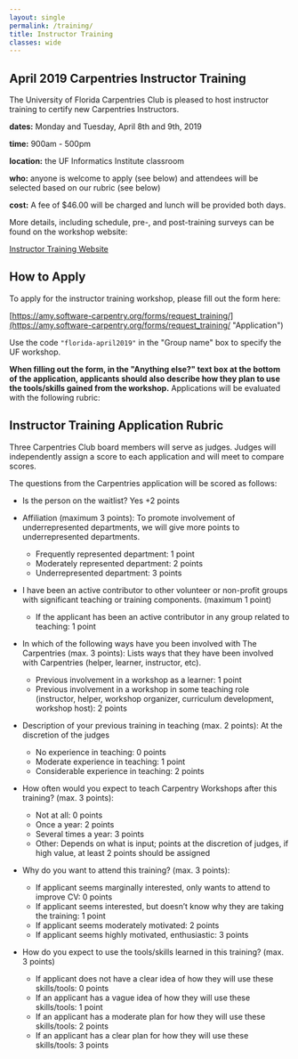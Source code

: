 ```yaml
---
layout: single
permalink: /training/
title: Instructor Training
classes: wide
---
```


## April 2019 Carpentries Instructor Training

The University of Florida Carpentries Club is pleased to host instructor training to certify new Carpentries Instructors.

**dates:** Monday and Tuesday, April 8th and 9th, 2019

**time:** 900am - 500pm

**location:** the UF Informatics Institute classroom

**who:** anyone is welcome to apply (see below) and attendees will be selected based on our rubric (see below)

**cost:** A fee of $46.00 will be charged and lunch will be provided both days.

More details, including schedule, pre-, and post-training surveys can be found on the workshop website:

[Instructor Training Website](https://fmichonneau.github.io/2019-04-08-ttt-UF/ "Website")

## How to Apply

To apply for the instructor training workshop, please fill out the form here:

[https://amy.software-carpentry.org/forms/request_training/](https://amy.software-carpentry.org/forms/request_training/ "Application")

Use the code `"florida-april2019"` in the "Group name" box to specify the UF workshop.

**When filling out the form, in the "Anything else?" text box at the bottom of the application, applicants should also describe how they plan to use the tools/skills gained from the workshop.** Applications will be evaluated with the following rubric: 

## Instructor Training Application Rubric

Three Carpentries Club board members will serve as judges. Judges will independently assign a score to each application and will meet to compare scores. 

The questions from the Carpentries application will be scored as follows: 

* Is the person on the waitlist? Yes +2 points

* Affiliation (maximum 3 points): To promote involvement of underrepresented departments, we will give more points to underrepresented departments. 
    * Frequently represented department: 1 point
    * Moderately represented department: 2 points
    * Underrepresented department: 3 points

* I have been an active contributor to other volunteer or non-profit groups with significant teaching or training components. (maximum 1 point)
    * If the applicant has been an active contributor in any group related to teaching: 1 point

* In which of the following ways have you been involved with The Carpentries (max. 3 points): Lists ways that they have been involved with Carpentries (helper, learner, instructor, etc). 
    * Previous involvement in a workshop as a learner: 1 point
    * Previous involvement in a workshop in some teaching role (instructor, helper, workshop organizer, curriculum development, workshop host): 2 points

* Description of your previous training in teaching (max. 2 points): At the discretion of the judges
    * No experience in teaching: 0 points
    * Moderate experience in teaching: 1 point
    * Considerable experience in teaching: 2 points

* How often would you expect to teach Carpentry Workshops after this training? (max. 3 points): 
    * Not at all: 0 points
    * Once a year: 2 points
    * Several times a year: 3 points
    * Other: Depends on what is input; points at the discretion of judges, if high value, at least 2 points should be assigned

* Why do you want to attend this training? (max. 3 points): 
    * If applicant seems marginally interested, only wants to attend to improve CV: 0 points
    *   If applicant seems interested, but doesn’t know why they are taking the training: 1 point
    * If applicant seems moderately motivated: 2 points
    * If applicant seems highly motivated, enthusiastic: 3 points

* How do you expect to use the tools/skills learned in this training? (max. 3 points)
    * If applicant does not have a clear idea of how they will use these skills/tools: 0 points
    * If an applicant has a vague idea of how they will use these skills/tools: 1 point
    * If an applicant has a moderate plan for how they will use these skills/tools: 2 points
    * If an applicant has a clear plan for how they will use these skills/tools: 3 points
